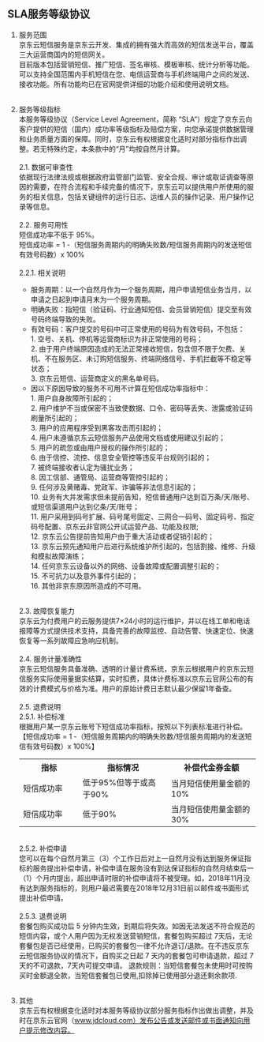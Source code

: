 ## SLA服务等级协议 <br>

1. 服务范围<br>
京东云短信服务是京东云开发、集成的拥有强大而高效的短信发送平台，覆盖三大运营商国内的短信网关。<br>
目前版本包括营销短信、推广短信、签名审核、模板审核、统计分析等功能。可以支持全国范围内手机短信在您、电信运营商与手机终端用户之间的发送、接收功能。所有功能均已在官网提供详细的功能介绍和使用说明文档。<br><br>
2. 服务等级指标<br>
本服务等级协议（Service Level Agreement，简称 “SLA”）规定了京东云向客户提供的短信（国内）成功率等级指标及赔偿方案，向您承诺提供数据管理和业务质量方面的保障。同时，京东云有权根据变化适时对部分指标作出调整。若无特殊约定，本条款中的“月”均按自然月计算。<br><br>
    2.1. 数据可审查性<br>
    依据现行法律法规或根据政府监管部门监管、安全合规、审计或取证调查等原因的需要，在符合流程和手续完备的情况下，京东云可以提供用户所使用的服务的相关信息，包括关键组件的运行日志、运维人员的操作记录、用户操作记录等信息。<br><br>
    2.2. 服务可用性<br>
    短信成功率不低于 95%。<br>
    短信成功率 = 1 -（短信服务周期内的明确失败数/短信服务周期内的发送短信有效号码数）x 100%<br><br>
    2.2.1. 相关说明<br>
    - 服务周期：以一个自然月作为一个服务周期，用户申请短信业务当月，以申请之日起到申请月末为一个服务周期。<br>
    - 明确失败：指短信（验证码、行业通知短信、会员营销短信）提交至有效号码终端导致的失败。<br>
    - 有效号码：客户提交的号码中可正常使用的号码为有效号码，不包括：<br>
            1.	空号、关机、停机等运营商标识为非正常使用的号码；<br>
            2.	由于用户终端原因造成的无法正常接收短信，包含但不限于欠费、关机、不在服务区、未订购短信服务、终端网络信号、手机拦截等不稳定等状态；<br>
            3.	京东云短信、运营商定义的黑名单号码。<br> 
    - 因以下原因导致的服务不可用不计算在短信成功率指标中：<br>
            1.	用户自身故障所引起的；<br>
            2.	用户维护不当或保密不当致使数据、口令、密码等丢失、泄露或验证码刷量所引起的；<br>
            3.	用户的应用程序受到黑客攻击而引起的；<br>
            4.	用户未遵循京东云短信服务产品使用文档或使用建议引起的；<br>
            5.	用户的疏忽或由用户授权的操作所引起的；<br>
            6.	由于信控、流控、信息安全管控等违反平台规则引起的；<br>
            7.	被终端接收者认定为骚扰业务；<br>
            8.	因工信部、通管局、运营商等管控引起的；<br>
            9.	任何涉及黄赌毒、党政军、诈骗等非法信息引起的；<br>
            10.	业务有大并发需求但未提前告知，短信普通用户达到百万条/天/账号、或短信渠道用户达到亿条/天/账号；<br>
            11.	用户采用到码号扩展、码号尾号固定、三网合一码号、固定码号、指定码号配置、京东云非官网公开试运营产品、功能及权限;<br>
            12.	京东云公告提前告知用户由于重大活动或者促销引起的；<br>
            13.	京东云预先通知用户后进行系统维护所引起的，包括割接、维修、升级和模拟故障演练；<br>
            14.	任何京东云设备以外的网络、设备故障或配置调整引起的；<br>
            15.	不可抗力以及意外事件引起的；<br>
            16.	其他非京东原因所造成的不可用。<br><br>

    2.3. 故障恢复能力<br>
    京东云为付费用户的云服务提供7×24小时的运行维护，并以在线工单和电话报障等方式提供技术支持，具备完善的故障监控、自动告警、快速定位、快速恢复等一系列故障应急响应机制。<br><br>
    2.4. 服务计量准确性<br>
    京东云短信服务具备准确、透明的计量计费系统，京东云根据用户的京东云短信服务实际使用量据实结算，实时扣费，具体计费标准以京东云官网公布的有效的计费模式与价格为准。用户的原始计费日志默认最少保留1年备查。<br><br>
    2.5. 退费说明<br>
    2.5.1. 补偿标准<br>
    根据用户某一京东云账号下短信成功率指标，按照以下列表标准进行补偿。<br>
    【短信成功率 = 1 -（短信服务周期内的明确失败数/短信服务周期内的发送短信有效号码数）x 100%】<br>    
    <table>
         <tr align="center">
            <th width="200">指标</th>
            <th width="300">指标情况</th>
            <th width="300">补偿代金券金额</th>
         </tr>
          <tr>
             <td>短信成功率</td>
             <td>低于95%但等于或高于90%</td>
             <td>当月短信使用量金额的10%</td>
          </tr>
          <tr>
             <td>短信成功率</td>
             <td>低于90%</td>
             <td>当月短信使用量金额的30%</td>
          </tr>
    </table><br>
    2.5.2. 补偿申请<br>
    您可以在每个自然月第三（3）个工作日后对上一自然月没有达到服务保证指标的服务提出补偿申请，补偿申请在服务没有到达保证指标的自然月结束后一（1）个月内提出，超出申请时限的补偿申请将不被受理。如，2018年11月没有达到服务指标的，则用户最迟需要在2018年12月31日前以邮件或书面形式提出补偿申请。<br><br>
    2.5.3. 退费说明<br>
    套餐包购买成功后 5 分钟内生效，到期后将失效。如因无法发送不符合规范的短信内容，或个人用户因为无权发送营销短信，套餐包购买超过 7天后，无论套餐包是否已经使用，已购买的套餐包一律不允许退订/退款。在不违反京东云短信服务协议的情况下，自购买之日起 7 天内的套餐包可申请退款，超过 7 天的不可退款，7天内可提交申请。
    退款规则：当短信套餐包未使用时可按购买时金额退全款，当短信套餐包已使用,扣除掉已使用部分退还剩余款项.<br><br>
3. 其他<br>
 京东云有权根据变化适时对本服务等级协议部分服务指标作出做出调整，并及时在京东云官网（www.jdcloud.com）发布公告或发送邮件或书面通知向用户提示修改内容。